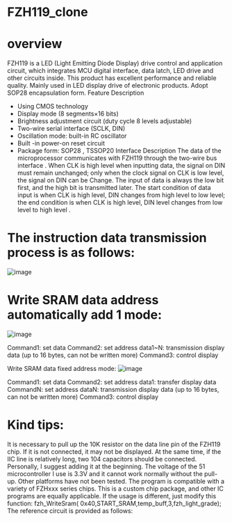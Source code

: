 # FZH119_clone

# overview
FZH119 is a LED (Light Emitting Diode Display) drive control and application circuit, which integrates MCU digital interface, data latch, LED drive and other circuits inside. This product has excellent performance and reliable quality. Mainly used in LED display drive of electronic products. Adopt SOP28 encapsulation form.
Feature Description
- Using CMOS technology
- Display mode (8 segments×16 bits)
- Brightness adjustment circuit (duty cycle 8 levels adjustable)
-  Two-wire serial interface (SCLK, DIN)
- Oscillation mode: built-in RC oscillator
- Built -in power-on reset circuit
- Package form: SOP28 , TSSOP20
Interface Description
The data of the microprocessor communicates with FZH119 through the two-wire bus interface . When CLK is high level when inputting data, the signal on DIN must remain unchanged; only when the clock signal on CLK is low level, the signal on DIN can be Change. The input of data is always the low bit first, and the high bit is transmitted later. The start condition of data input is when CLK is high level, DIN changes from high level to low level; the end condition is when CLK is high level, DIN level changes from low level to high level .

# The instruction data transmission process is as follows:
![image](https://github.com/sadotn/FZH119_clone/assets/90098747/8f21595b-cf50-4531-ba58-b6df0611dd37)

# Write SRAM data address automatically add 1 mode:
![image](https://github.com/sadotn/FZH119_clone/assets/90098747/3c734a56-cfc6-4ee1-9877-001443d8ad4a)


Command1: set data
Command2: set address
data1~N: transmission display data (up to 16 bytes, can not be written more)
Command3: control display

Write SRAM data fixed address mode:
![image](https://github.com/sadotn/FZH119_clone/assets/90098747/9a53b580-6c58-42f3-a83b-24172680796a)


Command1: set data
Command2: set address
data1: transfer display data
CommandN: set address
dataN: transmission display data (up to 16 bytes, can not be written more)
Command3: control display

# Kind tips:
It is necessary to pull up the 10K resistor on the data line pin of the FZH119 chip. If it is not connected, it may not be displayed. At the same time, if the IIC line is relatively long, two 104 capacitors should be connected. Personally, I suggest adding it at the beginning. The voltage of the 51 microcontroller I use is 3.3V and it cannot work normally without the pull-up. Other platforms have not been tested.
The program is compatible with a variety of FZHxxx series chips. This is a custom chip package, and other IC programs are equally applicable. If the usage is different, just modify this function: fzh_WriteSram( 0x40,START_SRAM,temp_buff,3,fzh_light_grade);
The reference circuit is provided as follows:

